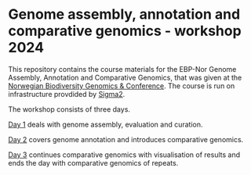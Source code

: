 # Genome assembly, annotation and comparative genomics - workshop 2024

This repository contains the course materials for the EBP-Nor Genome Assembly, Annotation and Comparative Genomics, that was given at the [Norwegian Biodiversity Genomics & Conference](https://www.ebpnor.org/english/events/norwegian-biodiversity-and-genomics-conference-202.html). The course is run on infrastructure provdided by [Sigma2](https://www.sigma2.no/).

The workshop consists of three days. 

[Day 1](day1_genome_assembly/README.md) deals with genome assembly, evaluation and curation. 

[Day 2](day2_genome_annotation/README.md) covers genome annotation and introduces comparative genomics.

[Day 3](day3_comparative_genomics/README.md) continues comparative genomics with visualisation of results and ends the day with comparative genomics of repeats.




